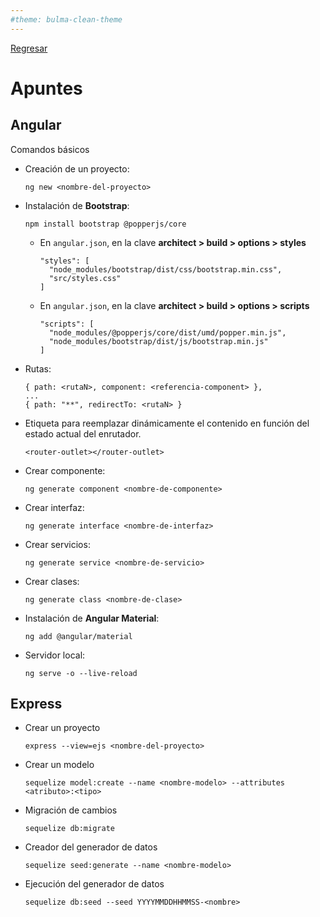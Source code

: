 ```yaml
---
#theme: bulma-clean-theme
---
```


[Regresar](/DAWM/)

# Apuntes

## Angular

Comandos básicos

* Creación de un proyecto:

  ```
  ng new <nombre-del-proyecto>
  ```

* Instalación de **Bootstrap**:

  ```
  npm install bootstrap @popperjs/core
  ```
  
  + En `angular.json`, en la clave **architect > build > options > styles**

    ```
    "styles": [  
      "node_modules/bootstrap/dist/css/bootstrap.min.css", 
      "src/styles.css" 
    ]
    ```

  + En `angular.json`, en la clave **architect > build > options > scripts**

    ```
    "scripts": [
	  "node_modules/@popperjs/core/dist/umd/popper.min.js",
	  "node_modules/bootstrap/dist/js/bootstrap.min.js"
	]
    ```

* Rutas:

  ```
  { path: <rutaN>, component: <referencia-component> },
  ...
  { path: "**", redirectTo: <rutaN> }
  ```

* Etiqueta para reemplazar dinámicamente el contenido en función del estado actual del enrutador.

  ```
  <router-outlet></router-outlet>
  ```

* Crear componente:

  ```
  ng generate component <nombre-de-componente>
  ```

* Crear interfaz:

  ```
  ng generate interface <nombre-de-interfaz>
  ```

* Crear servicios:

  ```
  ng generate service <nombre-de-servicio>
  ```

* Crear clases:

  ```
  ng generate class <nombre-de-clase>
  ```

* Instalación de **Angular Material**:

  ```
  ng add @angular/material
  ```

* Servidor local:

  ```
  ng serve -o --live-reload
  ```

## Express

* Crear un proyecto

  ```
  express --view=ejs <nombre-del-proyecto>
  ```

* Crear un modelo

  ```
  sequelize model:create --name <nombre-modelo> --attributes <atributo>:<tipo>
  ```

* Migración de cambios

  ```
  sequelize db:migrate
  ```

* Creador del generador de datos

  ```
  sequelize seed:generate --name <nombre-modelo>
  ```

* Ejecución del generador de datos

  ```
  sequelize db:seed --seed YYYYMMDDHHMMSS-<nombre>
  ```